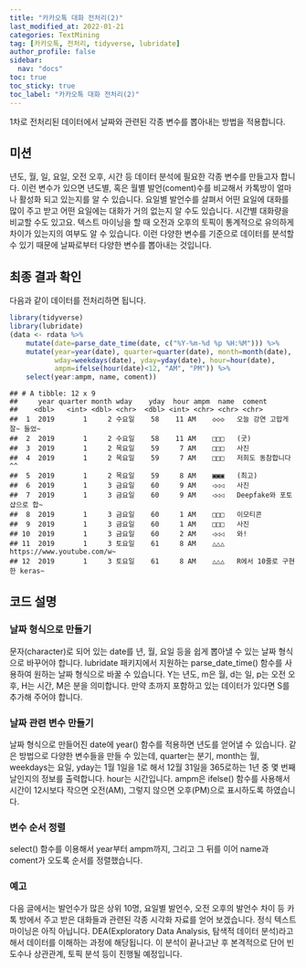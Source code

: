 ```yaml
---
title: "카카오톡 대화 전처리(2)"
last_modified_at: 2022-01-21
categories: TextMining
tag: [카카오톡, 전처리, tidyverse, lubridate]
author_profile: false
sidebar:
  nav: "docs"
toc: true
toc_sticky: true
toc_label: "카카오톡 대화 전처리(2)"
---
```


<div class="notice--success">

1차로 전처리된 데이터에서 날짜와 관련된 각종 변수를 뽑아내는 방법을
적용합니다.

</div>

## 미션

년도, 월, 일, 요일, 오전 오후, 시간 등 데이터 분석에 필요한 각종 변수를
만들고자 합니다. 이런 변수가 있으면 년도별, 혹은 월별 발언(coment)수를
비교해서 카톡방이 얼마나 활성화 되고 있는지를 알 수 있습니다. 요일별
발언수를 살펴서 어떤 요일에 대화를 많이 주고 받고 어떤 요일에는 대화가
거의 없는지 알 수도 있습니다. 시간별 대화량을 비교할 수도 있고요. 텍스트
마이닝을 할 때 오전과 오후의 토픽이 통계적으로 유의하게 차이가 있는지의
여부도 알 수 있습니다. 이런 다양한 변수를 기준으로 데이터를 분석할 수
있기 때문에 날짜로부터 다양한 변수를 뽑아내는 것입니다.

## 최종 결과 확인

다음과 같이 데이터를 전처리하면 됩니다.

``` r
library(tidyverse)
library(lubridate)
(data <- rdata %>% 
    mutate(date=parse_date_time(date, c("%Y-%m-%d %p %H:%M"))) %>%      # 날짜 형식으로
    mutate(year=year(date), quarter=quarter(date), month=month(date),   # 년, 분기, 월 변수 만들기
           wday=weekdays(date), yday=yday(date), hour=hour(date),       # 요일, 일수, 시간 변수 만들기
           ampm=ifelse(hour(date)<12, "AM", "PM")) %>%                  # 오전 오후 변수 만들기
    select(year:ampm, name, coment))
```

    ## # A tibble: 12 x 9
    ##     year quarter month wday    yday  hour ampm  name  coment                    
    ##    <dbl>   <int> <dbl> <chr>  <dbl> <int> <chr> <chr> <chr>                     
    ##  1  2019       1     2 수요일    58    11 AM    ◇◇◇   오늘 강연 고맙게 잘~ 들었~
    ##  2  2019       1     2 수요일    58    11 AM    □□□   (굿)                      
    ##  3  2019       1     2 목요일    59     7 AM    □□□   사진                      
    ##  4  2019       1     2 목요일    59     7 AM    □□□   저희도 동참합니다 ^^      
    ##  5  2019       1     2 목요일    59     8 AM    ▣▣▣   (최고)                    
    ##  6  2019       1     3 금요일    60     9 AM    ◁◁◁   사진                      
    ##  7  2019       1     3 금요일    60     9 AM    ◁◁◁   Deepfake와 포토샵으로 합~ 
    ##  8  2019       1     3 금요일    60     1 AM    □□□   이모티콘                  
    ##  9  2019       1     3 금요일    60     1 AM    □□□   사진                      
    ## 10  2019       1     3 금요일    60     2 AM    ◁◁◁   와!                       
    ## 11  2019       1     3 토요일    61     8 AM    △△△   https://www.youtube.com/w~
    ## 12  2019       1     3 토요일    61     8 AM    △△△   R에서 10줄로 구현한 keras~

## 코드 설명

### 날짜 형식으로 만들기

문자(character)로 되어 있는 date를 년, 월, 요일 등을 쉽게 뽑아낼 수 있는
날짜 형식으로 바꾸어야 합니다. lubridate 패키지에서 지원하는
parse\_date\_time() 함수를 사용하여 원하는 날짜 형식으로 바꿀 수
있습니다. Y는 년도, m은 월, d는 일, p는 오전 오후, H는 시간, M은 분을
의미합니다. 만약 초까지 포함하고 있는 데이터가 있다면 S를 추가해 주어야
합니다.

### 날짜 관련 변수 만들기

날짜 형식으로 만들어진 date에 year() 함수를 적용하면 년도를 얻어낼 수
있습니다. 같은 방법으로 다양한 변수들을 만들 수 있는데, quarter는 분기,
month는 월, weekdays는 요일, yday는 1월 1일을 1로 해서 12월 31일을
365로하는 1년 중 몇 번째 날인지의 정보를 출력합니다. hour는 시간입니다.
ampm은 ifelse() 함수를 사용해서 시간이 12시보다 작으면 오전(AM), 그렇지
않으면 오후(PM)으로 표시하도록 하였습니다.

### 변수 순서 정렬

select() 함수를 이용해서 year부터 ampm까지, 그리고 그 뒤를 이어 name과
coment가 오도록 순서를 정렬했습니다.

### 예고

다음 글에서는 발언수가 많은 상위 10명, 요일별 발언수, 오전 오후의 발언수
차이 등 카톡 방에서 주고 받은 대화들과 관련된 각종 시각화 자료를 얻어
보겠습니다. 정식 텍스트 마이닝은 아직 아닙니다. DEA(Exploratory Data
Analysis, 탐색적 데이터 분석)라고 해서 데이터를 이해하는 과정에
해당됩니다. 이 분석이 끝나고난 후 본격적으로 단어 빈도수나 상관관계,
토픽 분석 등이 진행될 예정입니다.
